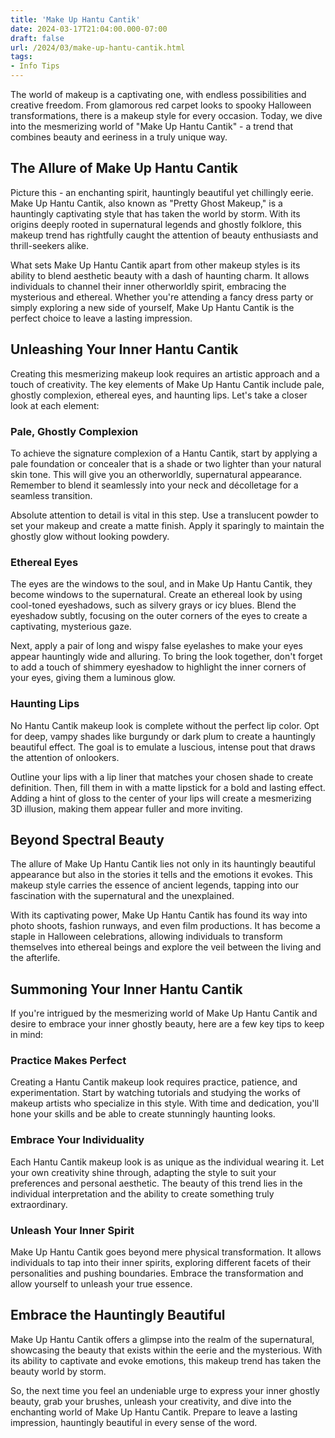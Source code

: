 ```yaml
---
title: 'Make Up Hantu Cantik'
date: 2024-03-17T21:04:00.000-07:00
draft: false
url: /2024/03/make-up-hantu-cantik.html
tags: 
- Info Tips
---
```


The world of makeup is a captivating one, with endless possibilities and creative freedom. From glamorous red carpet looks to spooky Halloween transformations, there is a makeup style for every occasion. Today, we dive into the mesmerizing world of "Make Up Hantu Cantik" - a trend that combines beauty and eeriness in a truly unique way.

The Allure of Make Up Hantu Cantik
----------------------------------

Picture this - an enchanting spirit, hauntingly beautiful yet chillingly eerie. Make Up Hantu Cantik, also known as "Pretty Ghost Makeup," is a hauntingly captivating style that has taken the world by storm. With its origins deeply rooted in supernatural legends and ghostly folklore, this makeup trend has rightfully caught the attention of beauty enthusiasts and thrill-seekers alike.

What sets Make Up Hantu Cantik apart from other makeup styles is its ability to blend aesthetic beauty with a dash of haunting charm. It allows individuals to channel their inner otherworldly spirit, embracing the mysterious and ethereal. Whether you're attending a fancy dress party or simply exploring a new side of yourself, Make Up Hantu Cantik is the perfect choice to leave a lasting impression.

Unleashing Your Inner Hantu Cantik
----------------------------------

Creating this mesmerizing makeup look requires an artistic approach and a touch of creativity. The key elements of Make Up Hantu Cantik include pale, ghostly complexion, ethereal eyes, and haunting lips. Let's take a closer look at each element:

### Pale, Ghostly Complexion

To achieve the signature complexion of a Hantu Cantik, start by applying a pale foundation or concealer that is a shade or two lighter than your natural skin tone. This will give you an otherworldly, supernatural appearance. Remember to blend it seamlessly into your neck and décolletage for a seamless transition.

Absolute attention to detail is vital in this step. Use a translucent powder to set your makeup and create a matte finish. Apply it sparingly to maintain the ghostly glow without looking powdery.

### Ethereal Eyes

The eyes are the windows to the soul, and in Make Up Hantu Cantik, they become windows to the supernatural. Create an ethereal look by using cool-toned eyeshadows, such as silvery grays or icy blues. Blend the eyeshadow subtly, focusing on the outer corners of the eyes to create a captivating, mysterious gaze.

Next, apply a pair of long and wispy false eyelashes to make your eyes appear hauntingly wide and alluring. To bring the look together, don't forget to add a touch of shimmery eyeshadow to highlight the inner corners of your eyes, giving them a luminous glow.

### Haunting Lips

No Hantu Cantik makeup look is complete without the perfect lip color. Opt for deep, vampy shades like burgundy or dark plum to create a hauntingly beautiful effect. The goal is to emulate a luscious, intense pout that draws the attention of onlookers.

Outline your lips with a lip liner that matches your chosen shade to create definition. Then, fill them in with a matte lipstick for a bold and lasting effect. Adding a hint of gloss to the center of your lips will create a mesmerizing 3D illusion, making them appear fuller and more inviting.

Beyond Spectral Beauty
----------------------

The allure of Make Up Hantu Cantik lies not only in its hauntingly beautiful appearance but also in the stories it tells and the emotions it evokes. This makeup style carries the essence of ancient legends, tapping into our fascination with the supernatural and the unexplained.

With its captivating power, Make Up Hantu Cantik has found its way into photo shoots, fashion runways, and even film productions. It has become a staple in Halloween celebrations, allowing individuals to transform themselves into ethereal beings and explore the veil between the living and the afterlife.

Summoning Your Inner Hantu Cantik
---------------------------------

If you're intrigued by the mesmerizing world of Make Up Hantu Cantik and desire to embrace your inner ghostly beauty, here are a few key tips to keep in mind:

### Practice Makes Perfect

Creating a Hantu Cantik makeup look requires practice, patience, and experimentation. Start by watching tutorials and studying the works of makeup artists who specialize in this style. With time and dedication, you'll hone your skills and be able to create stunningly haunting looks.

### Embrace Your Individuality

Each Hantu Cantik makeup look is as unique as the individual wearing it. Let your own creativity shine through, adapting the style to suit your preferences and personal aesthetic. The beauty of this trend lies in the individual interpretation and the ability to create something truly extraordinary.

### Unleash Your Inner Spirit

Make Up Hantu Cantik goes beyond mere physical transformation. It allows individuals to tap into their inner spirits, exploring different facets of their personalities and pushing boundaries. Embrace the transformation and allow yourself to unleash your true essence.

Embrace the Hauntingly Beautiful
--------------------------------

Make Up Hantu Cantik offers a glimpse into the realm of the supernatural, showcasing the beauty that exists within the eerie and the mysterious. With its ability to captivate and evoke emotions, this makeup trend has taken the beauty world by storm.

So, the next time you feel an undeniable urge to express your inner ghostly beauty, grab your brushes, unleash your creativity, and dive into the enchanting world of Make Up Hantu Cantik. Prepare to leave a lasting impression, hauntingly beautiful in every sense of the word.